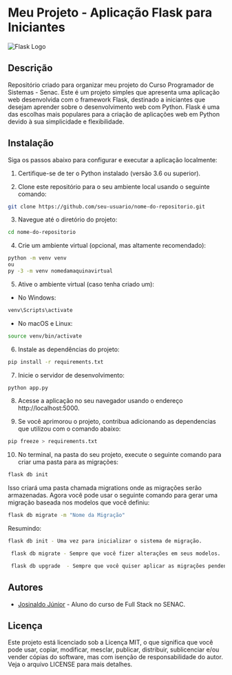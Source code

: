 # Meu Projeto - Aplicação Flask para Iniciantes

![Flask Logo](https://upload.wikimedia.org/wikipedia/commons/thumb/3/3c/Flask_logo.svg/220px-Flask_logo.svg.png)

## Descrição
Repositório criado para organizar meu projeto do Curso Programador de Sistemas - Senac. 
Este é um projeto simples que apresenta uma aplicação web desenvolvida com o framework Flask, destinado a iniciantes que desejam aprender sobre o desenvolvimento web com Python. Flask é uma das escolhas mais populares para a criação de aplicações web em Python devido à sua simplicidade e flexibilidade.

## Instalação

Siga os passos abaixo para configurar e executar a aplicação localmente:

1. Certifique-se de ter o Python instalado (versão 3.6 ou superior).

2. Clone este repositório para o seu ambiente local usando o seguinte comando:

```bash
git clone https://github.com/seu-usuario/nome-do-repositorio.git
```

3. Navegue até o diretório do projeto:

```bash
cd nome-do-repositorio
```

4. Crie um ambiente virtual (opcional, mas altamente recomendado):

```bash
python -m venv venv
ou
py -3 -m venv nomedamaquinavirtual
```

5. Ative o ambiente virtual (caso tenha criado um):

- No Windows:
```bash
venv\Scripts\activate
```

- No macOS e Linux:
```bash
source venv/bin/activate
```

6. Instale as dependências do projeto:

```bash
pip install -r requirements.txt
```

7. Inicie o servidor de desenvolvimento:

```bash
python app.py
```

8. Acesse a aplicação no seu navegador usando o endereço http://localhost:5000.


9. Se você aprimorou o projeto, contribua adicionando as dependencias que utilizou com o comando abaixo:

```bash
pip freeze > requirements.txt
```

10. No terminal, na pasta do seu projeto, execute o seguinte comando para criar uma pasta para as migrações:

```bash
flask db init
```
Isso criará uma pasta chamada migrations onde as migrações serão armazenadas.
Agora você pode usar o seguinte comando para gerar uma migração baseada nos modelos que você definiu:

```bash
flask db migrate -m "Nome da Migração"
```
Resumindo:
```bash 
flask db init - Uma vez para inicializar o sistema de migração.
``` 

```bash
 flask db migrate - Sempre que você fizer alterações em seus modelos.
 ```

```bash
 flask db upgrade  - Sempre que você quiser aplicar as migrações pendentes ao banco de dados.
 ```

## Autores

- [Josinaldo Júnior](https://github.com/Josinaldo-Jr) - Aluno do curso de Full Stack no SENAC.


## Licença
Este projeto está licenciado sob a Licença MIT, o que significa que você pode usar, copiar, modificar, mesclar, publicar, distribuir, sublicenciar e/ou vender cópias do software, mas com isenção de responsabilidade do autor. Veja o arquivo LICENSE para mais detalhes.
